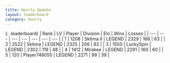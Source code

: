 ```yaml
---
title: Hourly Update
layout: leaderboard
category: hourly
---
```


{: .leaderboard}
| Rank | LV | Player | Division | Elo | Wins | Losses |
| --- | --- | --- | --- | --- | --- | --- |
| <span data-change="1">1</span> | 1208 | <span title="ID: 402846">Sktima II</span> | LEGEND | <span data-change="11">2329</span> | <span data-change="3">168</span> | <span data-change="0">63</span> |
| <span data-change="-1">2</span> | 2522 | <span title="ID: 353063">Sktima</span> | LEGEND | <span data-change="0">2325</span> | <span data-change="0">206</span> | <span data-change="0">82</span> |
| <span data-change="0">3</span> | 1550 | <span title="ID: 498412">LuckySpin</span> | LEGEND | <span data-change="0">2302</span> | <span data-change="0">119</span> | <span data-change="0">48</span> |
| <span data-change="0">4</span> | 1412 | <span title="ID: 416373">Mirakee</span> | LEGEND | <span data-change="0">2291</span> | <span data-change="0">160</span> | <span data-change="0">60</span> |
| <span data-change="0">5</span> | 120 | <span title="ID: 748055">Player748055</span> | LEGEND | <span data-change="0">2271</span> | <span data-change="0">99</span> | <span data-change="0">39</span> |